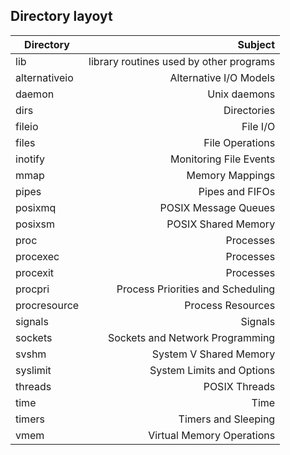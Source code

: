 ## Directory layoyt


| Directory     | Subject                                  |
| ------------- |-----------------------------------------:|
| lib           | library routines used by other programs  |
| alternativeio | Alternative I/O Models |
| daemon        | Unix daemons    |
| dirs          | Directories |
| fileio        | File I/O |
| files         | File Operations |
| inotify       | Monitoring File Events |
| mmap          | Memory Mappings |
| pipes         | Pipes and FIFOs |
| posixmq       | POSIX Message Queues |
| posixsm       | POSIX Shared Memory |
| proc          | Processes |
| procexec      | Processes |
| procexit      | Processes |
| procpri       | Process Priorities and Scheduling |
| procresource  | Process Resources |
| signals       | Signals |
| sockets       | Sockets and Network Programming |
| svshm         | System V Shared Memory |
| syslimit      | System Limits and Options |
| threads       | POSIX Threads |
| time          | Time     |
| timers        | Timers and Sleeping |
| vmem          | Virtual Memory Operations |
